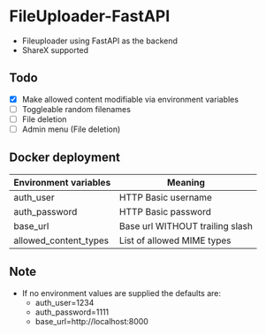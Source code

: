 # FileUploader-FastAPI

- Fileuploader using FastAPI as the backend
- ShareX supported

## Todo
- [x] Make allowed content modifiable via environment variables
- [ ] Toggleable random filenames
- [ ] File deletion
- [ ] Admin menu (File deletion)

## Docker deployment

| Environment variables | Meaning |
|----------|---------| 
| auth_user  | HTTP Basic username |
| auth_password  | HTTP Basic password |
| base_url | Base url WITHOUT trailing slash |
| allowed_content_types | List of allowed MIME types |

## Note
- If no environment values are supplied the defaults are:
    - auth_user=1234
    - auth_password=1111
    - base_url=http://localhost:8000
